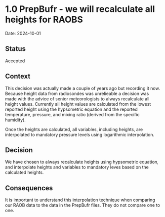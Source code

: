 # 1.0 PrepBufr - we will recalculate all heights for RAOBS

Date: 2024-10-01

## Status

Accepted

## Context

This decision was actually made a couple of years ago but recording it now. Because height data from radiosondes was unrelieable a decision was made with the advice of senior meteorologists to always recalculate all height values. Currently all height values are calculated from the lowest reported height using the hypsometric equation and the reported temperature, pressure, and mixing ratio (derived from the specific humidity).

Once the heights are calculated, all variables, including heights, are interpolated to mandatory pressure levels using logarithmic interpolation.

## Decision

We have chosen to always recalculate heights using hypsometric equation, and interpolate heights and variables to mandatory leves based on the calculated heights.

## Consequences

It is important to understand this interpolation technique when comparing our RAOB data to the data in the PrepBufr files. They do not compare one to one.
